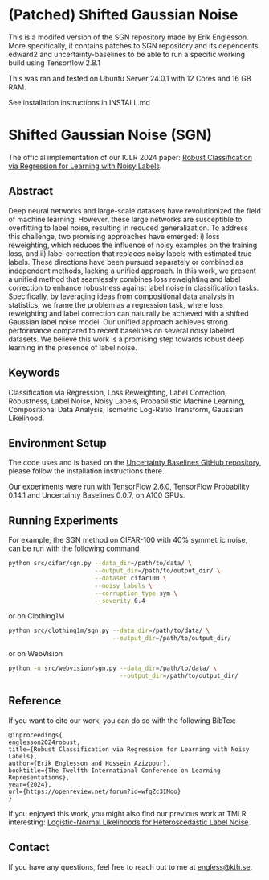# (Patched) Shifted Gaussian Noise
This is a modifed version of the SGN repository made by Erik Englesson. More specifically, it contains patches to SGN repository and its dependents edward2 and uncertainty-baselines to be able to run a specific working build using Tensorflow 2.8.1

This was ran and tested on Ubuntu Server 24.0.1 with 12 Cores and 16 GB RAM.

See installation instructions in INSTALL.md

# Shifted Gaussian Noise (SGN)
The official implementation of our ICLR 2024 paper: [Robust Classification via Regression for Learning with Noisy Labels](https://openreview.net/forum?id=wfgZc3IMqo).

## Abstract
Deep neural networks and large-scale datasets have revolutionized the field of machine learning. However, these large networks are susceptible to overfitting to label noise, resulting in reduced generalization. To address this challenge, two promising approaches have emerged: i) loss reweighting, which reduces the influence of noisy examples on the training loss, and ii) label correction that replaces noisy labels with estimated true labels. These directions have been pursued separately or combined as independent methods, lacking a unified approach. In this work, we present a unified method that seamlessly combines loss reweighting and label correction to enhance robustness against label noise in classification tasks. Specifically, by leveraging ideas from compositional data analysis in statistics, we frame the problem as a regression task, where loss reweighting and label correction can naturally be achieved with a shifted Gaussian label noise model. Our unified approach achieves strong performance compared to recent baselines on several noisy labeled datasets. We believe this work is a promising step towards robust deep learning in the presence of label noise.

## Keywords
Classification via Regression, Loss Reweighting, Label Correction, Robustness, Label Noise, Noisy Labels, Probabilistic Machine Learning, Compositional Data Analysis, Isometric Log-Ratio Transform, Gaussian Likelihood.

## Environment Setup
The code uses and is based on the [Uncertainty Baselines GitHub repository](https://github.com/google/uncertainty-baselines), please follow the installation instructions there.

Our experiments were run with TensorFlow 2.6.0, TensorFlow Probability 0.14.1 and Uncertainty Baselines 0.0.7, on A100 GPUs.

## Running Experiments
For example, the SGN method on CIFAR-100 with 40% symmetric noise, can be run with the following command
```bash
python src/cifar/sgn.py --data_dir=/path/to/data/ \
                        --output_dir=/path/to/output_dir/ \
                        --dataset cifar100 \
                        --noisy_labels \
                        --corruption_type sym \
                        --severity 0.4
```
or on Clothing1M
```bash
python src/clothing1m/sgn.py --data_dir=/path/to/data/ \
                             --output_dir=/path/to/output_dir/ 
```
or on WebVision
```bash
python -u src/webvision/sgn.py --data_dir=/path/to/data/ \
                               --output_dir=/path/to/output_dir/
```


## Reference
If you want to cite our work, you can do so with the following BibTex:
```
@inproceedings{
englesson2024robust,
title={Robust Classification via Regression for Learning with Noisy Labels},
author={Erik Englesson and Hossein Azizpour},
booktitle={The Twelfth International Conference on Learning Representations},
year={2024},
url={https://openreview.net/forum?id=wfgZc3IMqo}
}
```

If you enjoyed this work, you might also find our previous work at TMLR interesting: [Logistic-Normal Likelihoods for Heteroscedastic Label Noise](https://openreview.net/forum?id=7wA65zL3B3).

## Contact
If you have any questions, feel free to reach out to me at [engless@kth.se](mailto:engless@kth.se). 
